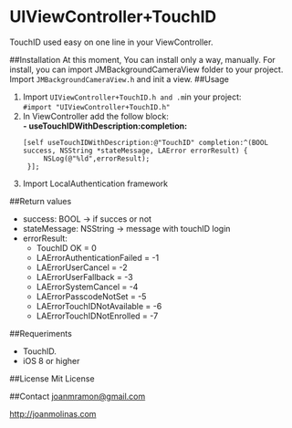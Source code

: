 UIViewController+TouchID
======================
TouchID used easy on one line in your ViewController. 

##Installation
At this moment, You can install only a way, manually.
For install, you can import JMBackgroundCameraView folder to your project. Import `JMBackgroundCameraView.h` and init a view.
##Usage
1. Import `UIViewController+TouchID.h and .m`in your project:   
    `#import "UIViewController+TouchID.h"`
2. In ViewController add the follow block:<br />
    **- useTouchIDWithDescription:completion:**
    <pre><code>[self useTouchIDWithDescription:@"TouchID" completion:^(BOOL success, NSString *stateMessage, LAError errorResult) {
        NSLog(@"%ld",errorResult);
    }];</code></pre>
3. Import LocalAuthentication framework

##Return values
- success: BOOL -> if succes or not
- stateMessage: NSString -> message with touchID login
- errorResult: 
    - TouchID OK                  = 0
    - LAErrorAuthenticationFailed = -1
    - LAErrorUserCancel           = -2
    - LAErrorUserFallback         = -3
    - LAErrorSystemCancel         = -4
    - LAErrorPasscodeNotSet       = -5
    - LAErrorTouchIDNotAvailable  = -6
    - LAErrorTouchIDNotEnrolled   = -7


##Requeriments
- TouchID.
- iOS 8 or higher

##License 
Mit License

##Contact
joanmramon@gmail.com

http://joanmolinas.com

